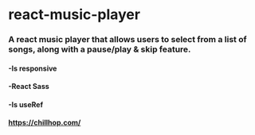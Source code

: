 # react-music-player

### A react music player that allows users to select from a list of songs, along with a pause/play & skip feature.
#### -Is responsive
#### -React Sass
#### -Is useRef
#### https://chillhop.com/

